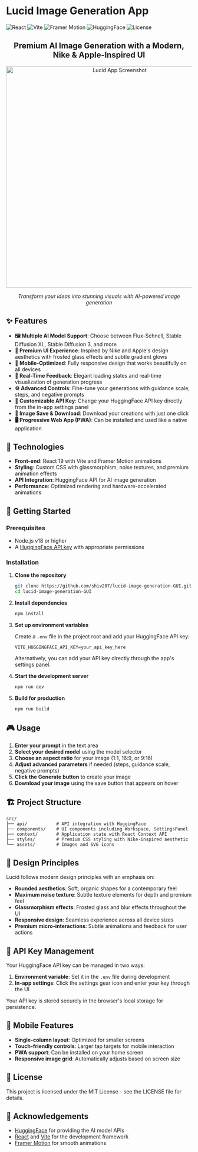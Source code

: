 # Lucid Image Generation App

![React](https://img.shields.io/badge/React-19-blue?logo=react)
![Vite](https://img.shields.io/badge/Vite-5.0-646CFF?logo=vite)
![Framer Motion](https://img.shields.io/badge/Framer_Motion-10.0-blueviolet)
![HuggingFace](https://img.shields.io/badge/HuggingFace_API-Integrated-yellow?logo=huggingface)
![License](https://img.shields.io/badge/License-MIT-green)

<div align="center">

## Premium AI Image Generation with a Modern, Nike & Apple-Inspired UI

<img src="https://github.com/shiv207/lucid-image-generation-GUI/raw/main/public/lucid-preview.png" alt="Lucid App Screenshot" width="600"/>

*Transform your ideas into stunning visuals with AI-powered image generation*
</div>

## ✨ Features

- **🖼️ Multiple AI Model Support**: Choose between Flux-Schnell, Stable Diffusion XL, Stable Diffusion 3, and more
- **🎨 Premium UI Experience**: Inspired by Nike and Apple's design aesthetics with frosted glass effects and subtle gradient glows
- **📱 Mobile-Optimized**: Fully responsive design that works beautifully on all devices
- **🔄 Real-Time Feedback**: Elegant loading states and real-time visualization of generation progress
- **⚙️ Advanced Controls**: Fine-tune your generations with guidance scale, steps, and negative prompts
- **🔧 Customizable API Key**: Change your HuggingFace API key directly from the in-app settings panel
- **💾 Image Save & Download**: Download your creations with just one click
- **🖥️ Progressive Web App (PWA)**: Can be installed and used like a native application

## 🚀 Technologies

- **Front-end**: React 19 with Vite and Framer Motion animations
- **Styling**: Custom CSS with glassmorphism, noise textures, and premium animation effects
- **API Integration**: HuggingFace API for AI image generation
- **Performance**: Optimized rendering and hardware-accelerated animations

## 🔧 Getting Started

### Prerequisites

- Node.js v18 or higher
- A [HuggingFace API key](https://huggingface.co/settings/tokens) with appropriate permissions

### Installation

1. **Clone the repository**

   ```bash
   git clone https://github.com/shiv207/lucid-image-generation-GUI.git
   cd lucid-image-generation-GUI
   ```

2. **Install dependencies**

   ```bash
   npm install
   ```

3. **Set up environment variables**

   Create a `.env` file in the project root and add your HuggingFace API key:

   ```
   VITE_HUGGINGFACE_API_KEY=your_api_key_here
   ```

   Alternatively, you can add your API key directly through the app's settings panel.

4. **Start the development server**

   ```bash
   npm run dev
   ```

5. **Build for production**

   ```bash
   npm run build
   ```

## 🎮 Usage

1. **Enter your prompt** in the text area
2. **Select your desired model** using the model selector
3. **Choose an aspect ratio** for your image (1:1, 16:9, or 9:16)
4. **Adjust advanced parameters** if needed (steps, guidance scale, negative prompts)
5. **Click the Generate button** to create your image
6. **Download your image** using the save button that appears on hover

## 🏗️ Project Structure

```
src/
├── api/           # API integration with HuggingFace
├── components/    # UI components including Workspace, SettingsPanel
├── context/       # Application state with React Context API
├── styles/        # Premium CSS styling with Nike-inspired aesthetic
└── assets/        # Images and SVG icons
```

## 🎨 Design Principles

Lucid follows modern design principles with an emphasis on:

- **Rounded aesthetics**: Soft, organic shapes for a contemporary feel
- **Maximum noise texture**: Subtle texture elements for depth and premium feel
- **Glassmorphism effects**: Frosted glass and blur effects throughout the UI
- **Responsive design**: Seamless experience across all device sizes
- **Premium micro-interactions**: Subtle animations and feedback for user actions

## 🔑 API Key Management

Your HuggingFace API key can be managed in two ways:

1. **Environment variable**: Set it in the `.env` file during development
2. **In-app settings**: Click the settings gear icon and enter your key through the UI

Your API key is stored securely in the browser's local storage for persistence.

## 📱 Mobile Features

- **Single-column layout**: Optimized for smaller screens
- **Touch-friendly controls**: Larger tap targets for mobile interaction
- **PWA support**: Can be installed on your home screen
- **Responsive image grid**: Automatically adjusts based on screen size

## 📄 License

This project is licensed under the MIT License - see the LICENSE file for details.

## 🙏 Acknowledgements

- [HuggingFace](https://huggingface.co/) for providing the AI model APIs
- [React](https://reactjs.org/) and [Vite](https://vitejs.dev/) for the development framework
- [Framer Motion](https://www.framer.com/motion/) for smooth animations

